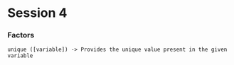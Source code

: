 # Session 4 

### Factors

``` unique ([variable]) -> Provides the unique value present in the given variable ``` 